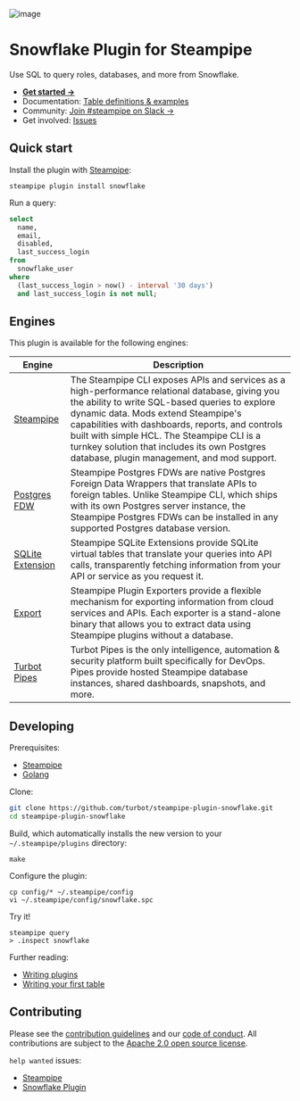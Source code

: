 ![image](https://hub.steampipe.io/images/plugins/turbot/snowflake-social-graphic.png)

# Snowflake Plugin for Steampipe

Use SQL to query roles, databases, and more from Snowflake.

- **[Get started →](https://hub.steampipe.io/plugins/turbot/snowflake)**
- Documentation: [Table definitions & examples](https://hub.steampipe.io/plugins/turbot/snowflake/tables)
- Community: [Join #steampipe on Slack →](https://turbot.com/community/join)
- Get involved: [Issues](https://github.com/turbot/steampipe-plugin-snowflake/issues)

## Quick start

Install the plugin with [Steampipe](https://steampipe.io):

```shell
steampipe plugin install snowflake
```

Run a query:

```sql
select
  name,
  email,
  disabled,
  last_success_login
from
  snowflake_user
where
  (last_success_login > now() - interval '30 days')
  and last_success_login is not null;
```

## Engines

This plugin is available for the following engines:

| Engine        | Description
|---------------|------------------------------------------
| [Steampipe](https://steampipe.io/docs) | The Steampipe CLI exposes APIs and services as a high-performance relational database, giving you the ability to write SQL-based queries to explore dynamic data. Mods extend Steampipe's capabilities with dashboards, reports, and controls built with simple HCL. The Steampipe CLI is a turnkey solution that includes its own Postgres database, plugin management, and mod support.
| [Postgres FDW](https://steampipe.io/docs/steampipe_postgres/index) | Steampipe Postgres FDWs are native Postgres Foreign Data Wrappers that translate APIs to foreign tables. Unlike Steampipe CLI, which ships with its own Postgres server instance, the Steampipe Postgres FDWs can be installed in any supported Postgres database version.
| [SQLite Extension](https://steampipe.io/docs//steampipe_sqlite/index) | Steampipe SQLite Extensions provide SQLite virtual tables that translate your queries into API calls, transparently fetching information from your API or service as you request it.
| [Export](https://steampipe.io/docs/steampipe_export/index) | Steampipe Plugin Exporters provide a flexible mechanism for exporting information from cloud services and APIs. Each exporter is a stand-alone binary that allows you to extract data using Steampipe plugins without a database.
| [Turbot Pipes](https://turbot.com/pipes/docs) | Turbot Pipes is the only intelligence, automation & security platform built specifically for DevOps. Pipes provide hosted Steampipe database instances, shared dashboards, snapshots, and more.

## Developing

Prerequisites:

- [Steampipe](https://steampipe.io/downloads)
- [Golang](https://golang.org/doc/install)

Clone:

```sh
git clone https://github.com/turbot/steampipe-plugin-snowflake.git
cd steampipe-plugin-snowflake
```

Build, which automatically installs the new version to your `~/.steampipe/plugins` directory:

```
make
```

Configure the plugin:

```
cp config/* ~/.steampipe/config
vi ~/.steampipe/config/snowflake.spc
```

Try it!

```
steampipe query
> .inspect snowflake
```

Further reading:

- [Writing plugins](https://steampipe.io/docs/develop/writing-plugins)
- [Writing your first table](https://steampipe.io/docs/develop/writing-your-first-table)

## Contributing

Please see the [contribution guidelines](https://github.com/turbot/steampipe/blob/main/CONTRIBUTING.md) and our [code of conduct](https://github.com/turbot/steampipe/blob/main/CODE_OF_CONDUCT.md). All contributions are subject to the [Apache 2.0 open source license](https://github.com/turbot/steampipe-plugin-snowflake/blob/main/LICENSE).

`help wanted` issues:

- [Steampipe](https://github.com/turbot/steampipe/labels/help%20wanted)
- [Snowflake Plugin](https://github.com/turbot/steampipe-plugin-snowflake/labels/help%20wanted)
